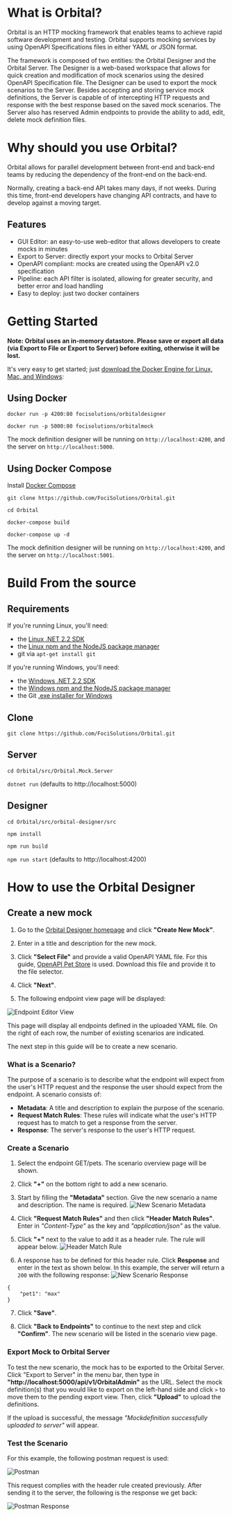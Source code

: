 # What is Orbital?

Orbital is an HTTP mocking framework that enables teams to achieve rapid software development and testing. Orbital supports mocking services by using OpenAPI Specifications files in either YAML or JSON format.

The framework is composed of two entities: the Orbital Designer and the Orbital Server. The Designer is a web-based workspace that allows for quick creation and modification of mock scenarios using the desired OpenAPI Specification file. The Designer can be used to export the mock scenarios to the Server. Besides accepting and storing service mock definitions, the Server is capable of of intercepting HTTP requests and response with the best response based on the saved mock scenarios. The Server also has reserved Admin endpoints to provide the ability to add, edit, delete mock definition files.

# Why should you use Orbital?

Orbital allows for parallel development between front-end and back-end teams by reducing the dependency of the front-end on the back-end.

Normally, creating a back-end API takes many days, if not weeks. During this time, front-end developers have changing API contracts, and have to develop against a moving target.

## Features

- GUI Editor: an easy-to-use web-editor that allows developers to create mocks in minutes
- Export to Server: directly export your mocks to Orbital Server
- OpenAPI compliant: mocks are created using the OpenAPI v2.0 specification
- Pipeline: each API filter is isolated, allowing for greater security, and better error and load handling
- Easy to deploy: just two docker containers

# Getting Started

**Note: Orbital uses an in-memory datastore. Please save or export all data (via Export to File or Export to Server) before exiting, otherwise it will be lost.**

It's very easy to get started; just [download the Docker Engine for Linux, Mac, and Windows](https://hub.docker.com/?overlay=onboarding):

## Using Docker

`docker run -p 4200:80 focisolutions/orbitaldesigner`

`docker run -p 5000:80 focisolutions/orbitalmock`

The mock definition designer will be running on `http://localhost:4200`, and the server on `http://localhost:5000`.

## Using Docker Compose

Install [Docker Compose](https://docs.docker.com/compose/install/)

`git clone https://github.com/FociSolutions/Orbital.git`

`cd Orbital`

`docker-compose build`

`docker-compose up -d`

The mock definition designer will be running on `http://localhost:4200`, and the server on `http://localhost:5001`.

# Build From the source

## Requirements

If you're running Linux, you'll need:

- the [Linux .NET 2.2 SDK](https://docs.microsoft.com/dotnet/core/install/linux-package-managers)
- the [Linux npm and the NodeJS package manager](https://nodejs.org/en/download/package-manager/)
- git via `apt-get install git`

If you're running Windows, you'll need:

- the [Windows .NET 2.2 SDK](https://dotnet.microsoft.com/download/dotnet-core/thank-you/sdk-2.2.100-windows-x64-installer)
- the [Windows npm and the NodeJS package manager](https://nodejs.org/en/download/)
- the Git [.exe installer for Windows](https://git-scm.com/download/win)

## Clone

`git clone https://github.com/FociSolutions/Orbital.git`

## Server

`cd Orbital/src/Orbital.Mock.Server`

`dotnet run` (defaults to http://localhost:5000)

## Designer

`cd Orbital/src/orbital-designer/src`

`npm install`

`npm run build`

`npm run start` (defaults to http://localhost:4200)

# How to use the Orbital Designer

## Create a new mock

1. Go to the [Orbital Designer homepage](http://localhost:4200) and click **"Create New Mock"**.

2. Enter in a title and description for the new mock.

3. Click **"Select File"** and provide a valid OpenAPI YAML file. For this guide, [OpenAPI Pet Store](https://github.com/OAI/OpenAPI-Specification/blob/master/examples/v2.0/yaml/petstore.yaml) is used. Download this file and provide it to the file selector.

4. Click **"Next"**.

5. The following endpoint view page will be displayed:

![Endpoint Editor View](/readme_images/endpointoverview.png)

This page will display all endpoints defined in the uploaded YAML file. On the right of each row, the number of existing scenarios are indicated.

The next step in this guide will be to create a new scenario.

### What is a Scenario?

The purpose of a scenario is to describe what the endpoint will expect from the user's HTTP request and the response the user should expect from the endpoint. A scenario consists of:

- **Metadata**: A title and description to explain the purpose of the scenario.
- **Request Match Rules**: These rules will indicate what the user's HTTP request has to match to get a response from the server.
- **Response**: The server's response to the user's HTTP request.

### Create a Scenario

1. Select the endpoint GET/pets. The scenario overview page will be shown.

2. Click **"+"** on the bottom right to add a new scenario.

3. Start by filling the **"Metadata"** section. Give the new scenario a name and description. The name is required.
   ![New Scenario Metadata](/readme_images/newScenarioMetadata.png)

4. Click **"Request Match Rules"** and then click **"Header Match Rules"**. Enter in _"Content-Type"_ as the key and _"application/json"_ as the value.

5. Click **"+"** next to the value to add it as a header rule. The rule will appear below.
   ![Header Match Rule](/readme_images/headerMatchRule.png)

6. A response has to be defined for this header rule. Click **Response** and enter in the text as shown below. In this example, the server will return a `200` with the following response:
   ![New Scenario Response](/readme_images/newScenarioResponse.png)

```
{
	"pet1": "max"
}
```

7. Click **"Save"**.

8. Click **"Back to Endpoints"** to continue to the next step and click **"Confirm"**. The new scenario will be listed in the scenario view page.

### Export Mock to Orbital Server

To test the new scenario, the mock has to be exported to the Orbital Server. Click "Export to Server" in the menu bar, then type in **"http://localhost:5000/api/v1/OrbitalAdmin"** as the URL. Select the mock definition(s) that you would like to export on the left-hand side and click `>` to move them to the pending export view. Then, click **"Upload"** to upload the definitions.

If the upload is successful, the message _"Mockdefinition successfully uploaded to server"_ will appear.

### Test the Scenario

For this example, the following postman request is used:

![Postman](/readme_images/postmanRequest.png)

This request complies with the header rule created previously. After sending it to the server, the following is the response we get back:

![Postman Response](/readme_images/postmanResponse.png)
